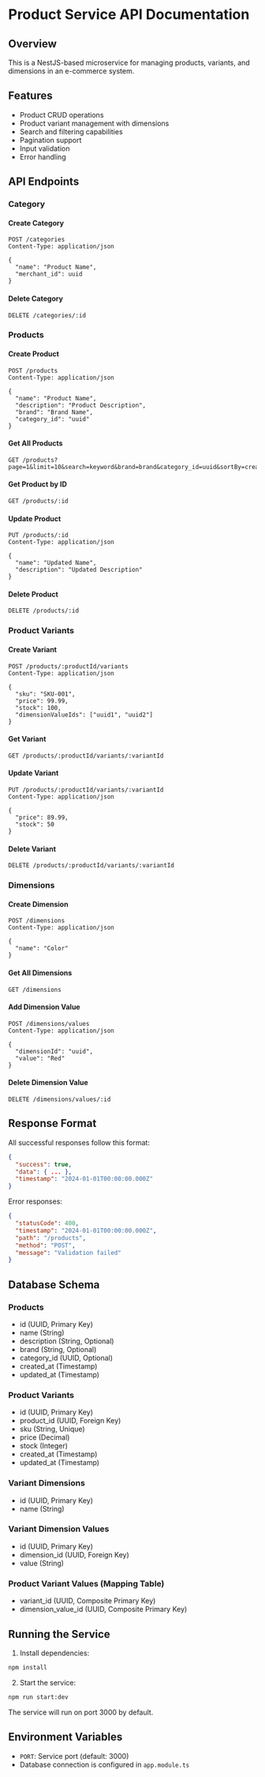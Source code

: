 # Product Service API Documentation

## Overview
This is a NestJS-based microservice for managing products, variants, and dimensions in an e-commerce system.

## Features
- Product CRUD operations
- Product variant management with dimensions
- Search and filtering capabilities
- Pagination support
- Input validation
- Error handling

## API Endpoints

### Category

#### Create Category
```
POST /categories
Content-Type: application/json

{
  "name": "Product Name",
  "merchant_id": uuid
}
```

#### Delete Category
```
DELETE /categories/:id
```

### Products

#### Create Product
```
POST /products
Content-Type: application/json

{
  "name": "Product Name",
  "description": "Product Description",
  "brand": "Brand Name",
  "category_id": "uuid"
}
```



#### Get All Products
```
GET /products?page=1&limit=10&search=keyword&brand=brand&category_id=uuid&sortBy=created_at&sortOrder=DESC
```

#### Get Product by ID
```
GET /products/:id
```

#### Update Product
```
PUT /products/:id
Content-Type: application/json

{
  "name": "Updated Name",
  "description": "Updated Description"
}
```

#### Delete Product
```
DELETE /products/:id
```

### Product Variants

#### Create Variant
```
POST /products/:productId/variants
Content-Type: application/json

{
  "sku": "SKU-001",
  "price": 99.99,
  "stock": 100,
  "dimensionValueIds": ["uuid1", "uuid2"]
}
```

#### Get Variant
```
GET /products/:productId/variants/:variantId
```

#### Update Variant
```
PUT /products/:productId/variants/:variantId
Content-Type: application/json

{
  "price": 89.99,
  "stock": 50
}
```

#### Delete Variant
```
DELETE /products/:productId/variants/:variantId
```

### Dimensions

#### Create Dimension
```
POST /dimensions
Content-Type: application/json

{
  "name": "Color"
}
```

#### Get All Dimensions
```
GET /dimensions
```

#### Add Dimension Value
```
POST /dimensions/values
Content-Type: application/json

{
  "dimensionId": "uuid",
  "value": "Red"
}
```

#### Delete Dimension Value
```
DELETE /dimensions/values/:id
```

## Response Format

All successful responses follow this format:
```json
{
  "success": true,
  "data": { ... },
  "timestamp": "2024-01-01T00:00:00.000Z"
}
```

Error responses:
```json
{
  "statusCode": 400,
  "timestamp": "2024-01-01T00:00:00.000Z",
  "path": "/products",
  "method": "POST",
  "message": "Validation failed"
}
```

## Database Schema

### Products
- id (UUID, Primary Key)
- name (String)
- description (String, Optional)
- brand (String, Optional)
- category_id (UUID, Optional)
- created_at (Timestamp)
- updated_at (Timestamp)

### Product Variants
- id (UUID, Primary Key)
- product_id (UUID, Foreign Key)
- sku (String, Unique)
- price (Decimal)
- stock (Integer)
- created_at (Timestamp)
- updated_at (Timestamp)

### Variant Dimensions
- id (UUID, Primary Key)
- name (String)

### Variant Dimension Values
- id (UUID, Primary Key)
- dimension_id (UUID, Foreign Key)
- value (String)

### Product Variant Values (Mapping Table)
- variant_id (UUID, Composite Primary Key)
- dimension_value_id (UUID, Composite Primary Key)

## Running the Service

1. Install dependencies:
```bash
npm install
```

2. Start the service:
```bash
npm run start:dev
```

The service will run on port 3000 by default.

## Environment Variables

- `PORT`: Service port (default: 3000)
- Database connection is configured in `app.module.ts`

